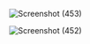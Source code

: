 
![Screenshot (453)](https://github.com/user-attachments/assets/86cc39c2-45c4-4a98-87ca-8b4b79210646)

![Screenshot (452)](https://github.com/user-attachments/assets/6276f2aa-9526-43df-8f48-4a0c03d80fe3)
